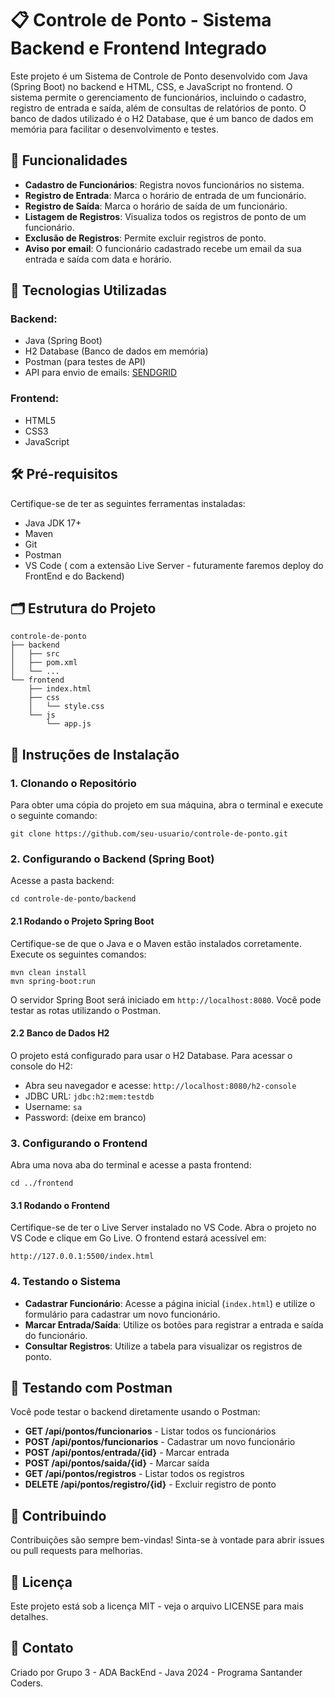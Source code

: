 
# 📋 Controle de Ponto - Sistema Backend e Frontend Integrado

Este projeto é um Sistema de Controle de Ponto desenvolvido com Java (Spring Boot) no backend e HTML, CSS, e JavaScript no frontend. O sistema permite o gerenciamento de funcionários, incluindo o cadastro, registro de entrada e saída, além de consultas de relatórios de ponto. O banco de dados utilizado é o H2 Database, que é um banco de dados em memória para facilitar o desenvolvimento e testes.

## 📌 Funcionalidades
- **Cadastro de Funcionários**: Registra novos funcionários no sistema.
- **Registro de Entrada**: Marca o horário de entrada de um funcionário.
- **Registro de Saída**: Marca o horário de saída de um funcionário.
- **Listagem de Registros**: Visualiza todos os registros de ponto de um funcionário.
- **Exclusão de Registros**: Permite excluir registros de ponto.
- **Aviso por email**: O funcionário cadastrado recebe um email da sua entrada e saída com data e horário.

## 🚀 Tecnologias Utilizadas
### Backend:
- Java (Spring Boot)
- H2 Database (Banco de dados em memória)
- Postman (para testes de API)
- API para envio de emails: [SENDGRID](https://ahoy.sendgrid.com/email-api-abm-rol-1?utm_source=google&utm_medium=cpc&utm_term=sendgrid%20email&utm_campaign=SendGrid_G_S_LATAM_Brand_(English)&cq_plac=&cq_net=g&cq_pos=&cq_med=&cq_plt=gp&gad_source=1&gclid=Cj0KCQiA88a5BhDPARIsAFj595j5JQ3O_JTsX4mxmdwvnootYpOozF2SVobOZFyqnc9sowWyf3LWpOwaAo52EALw_wcB)


### Frontend:
- HTML5
- CSS3
- JavaScript

## 🛠️ Pré-requisitos
Certifique-se de ter as seguintes ferramentas instaladas:
- Java JDK 17+
- Maven
- Git
- Postman
- VS Code ( com a extensão Live Server - futuramente faremos deploy do FrontEnd e do Backend)

## 🗂 Estrutura do Projeto
```
controle-de-ponto
├── backend
│   ├── src
│   ├── pom.xml
│   └── ...
└── frontend
    ├── index.html
    ├── css
    │   └── style.css
    └── js
        └── app.js
```

## 📝 Instruções de Instalação

### 1. Clonando o Repositório
Para obter uma cópia do projeto em sua máquina, abra o terminal e execute o seguinte comando:

```
git clone https://github.com/seu-usuario/controle-de-ponto.git
```

### 2. Configurando o Backend (Spring Boot)
Acesse a pasta backend:

```
cd controle-de-ponto/backend
```

#### 2.1 Rodando o Projeto Spring Boot
Certifique-se de que o Java e o Maven estão instalados corretamente. Execute os seguintes comandos:

```
mvn clean install
mvn spring-boot:run
```

O servidor Spring Boot será iniciado em `http://localhost:8080`. Você pode testar as rotas utilizando o Postman.

#### 2.2 Banco de Dados H2
O projeto está configurado para usar o H2 Database. Para acessar o console do H2:

- Abra seu navegador e acesse: `http://localhost:8080/h2-console`
- JDBC URL: `jdbc:h2:mem:testdb`
- Username: `sa`
- Password: (deixe em branco)

### 3. Configurando o Frontend
Abra uma nova aba do terminal e acesse a pasta frontend:

```
cd ../frontend
```

#### 3.1 Rodando o Frontend
Certifique-se de ter o Live Server instalado no VS Code. Abra o projeto no VS Code e clique em Go Live. O frontend estará acessível em:

```
http://127.0.0.1:5500/index.html
```

### 4. Testando o Sistema
- **Cadastrar Funcionário**: Acesse a página inicial (`index.html`) e utilize o formulário para cadastrar um novo funcionário.
- **Marcar Entrada/Saída**: Utilize os botões para registrar a entrada e saída do funcionário.
- **Consultar Registros**: Utilize a tabela para visualizar os registros de ponto.

## 🧪 Testando com Postman
Você pode testar o backend diretamente usando o Postman:

- **GET /api/pontos/funcionarios** - Listar todos os funcionários
- **POST /api/pontos/funcionarios** - Cadastrar um novo funcionário
- **POST /api/pontos/entrada/{id}** - Marcar entrada
- **POST /api/pontos/saida/{id}** - Marcar saída
- **GET /api/pontos/registros** - Listar todos os registros
- **DELETE /api/pontos/registro/{id}** - Excluir registro de ponto

## 🤝 Contribuindo
Contribuições são sempre bem-vindas! Sinta-se à vontade para abrir issues ou pull requests para melhorias.

## 📄 Licença
Este projeto está sob a licença MIT - veja o arquivo LICENSE para mais detalhes.

## 💬 Contato
Criado por Grupo 3 - ADA BackEnd - Java 2024 - Programa Santander Coders.

